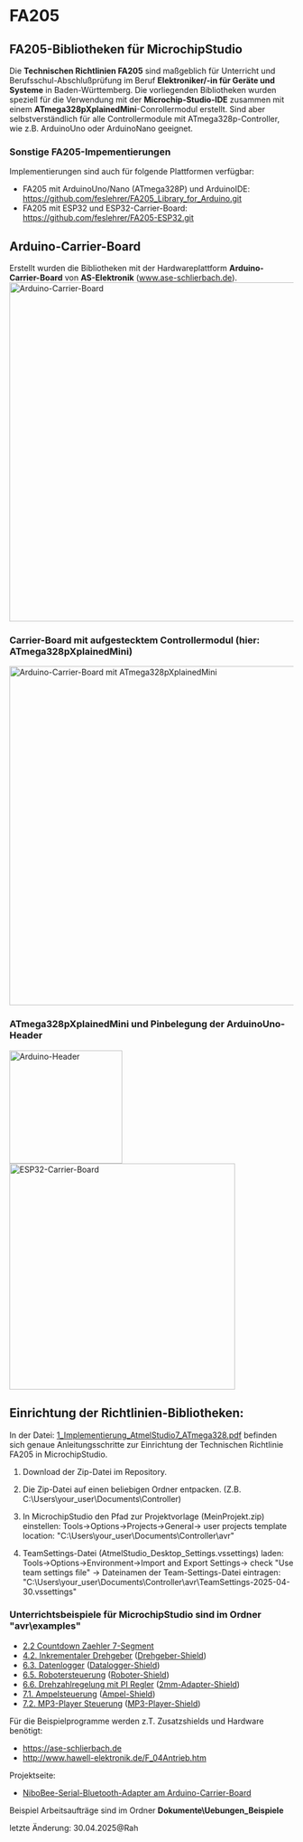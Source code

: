 # FA205
## FA205-Bibliotheken für MicrochipStudio
Die **Technischen Richtlinien FA205** sind maßgeblich für Unterricht und Berufsschul-Abschlußprüfung im Beruf **Elektroniker/-in für Geräte und Systeme** in Baden-Württemberg.
Die vorliegenden Bibliotheken wurden speziell für die Verwendung mit der **Microchip-Studio-IDE** zusammen mit einem **ATmega328pXplainedMini**-Conrollermodul erstellt. Sind aber selbstverständlich für alle Controllermodule mit ATmega328p-Controller, wie z.B. ArduinoUno oder ArduinoNano geeignet.

### Sonstige FA205-Impementierungen
Implementierungen sind auch für folgende Plattformen verfügbar: 
+ FA205 mit ArduinoUno/Nano (ATmega328P) und ArduinoIDE: https://github.com/feslehrer/FA205_Library_for_Arduino.git
+ FA205 mit ESP32 und ESP32-Carrier-Board: https://github.com/feslehrer/FA205-ESP32.git

## Arduino-Carrier-Board
Erstellt wurden die Bibliotheken mit der Hardwareplattform **Arduino-Carrier-Board** von **AS-Elektronik** (www.ase-schlierbach.de).
<br><img src="https://user-images.githubusercontent.com/24614659/236320998-94544814-81e8-421b-9627-0c5e2c16ead0.png" alt="Arduino-Carrier-Board" width="600">

### Carrier-Board mit aufgestecktem Controllermodul (hier: ATmega328pXplainedMini)
<img src="https://user-images.githubusercontent.com/24614659/236322408-e825f460-5135-4205-903b-463df35603ee.png" alt="Arduino-Carrier-Board mit ATmega328pXplainedMini" width="600">

### ATmega328pXplainedMini und Pinbelegung der ArduinoUno-Header
<img src="https://user-images.githubusercontent.com/24614659/236321583-8457da01-e94d-4db5-8539-40f2c315c2b6.png" alt="Arduino-Header" width="200"><img src="https://user-images.githubusercontent.com/24614659/236321645-c13d7fa3-2566-49c7-b55e-53918c5f59d4.png" alt="ESP32-Carrier-Board" width="400">

## Einrichtung der Richtlinien-Bibliotheken:
   In der Datei: <a href="Dokumente\1_Implementierung_AtmelStudio7_ATmega328.pdf">1_Implementierung_AtmelStudio7_ATmega328.pdf</a> befinden sich genaue Anleitungsschritte
   zur Einrichtung der Technischen Richtlinie FA205 in MicrochipStudio. 

1. Download der Zip-Datei im Repository.

2. Die Zip-Datei auf einen beliebigen Ordner entpacken. (Z.B. C:\Users\your_user\Documents\Controller)

3. In MicrochipStudio den Pfad zur Projektvorlage (MeinProjekt.zip) einstellen:
   Tools->Options->Projects->General-> user projects template location: "C:\Users\your_user\Documents\Controller\avr"

4. TeamSettings-Datei (AtmelStudio_Desktop_Settings.vssettings) laden:
   Tools->Options->Environment->Import and Export Settings-> check "Use team settings file" -> Dateinamen der Team-Settings-Datei
   eintragen:
     "C:\Users\your_user\Documents\Controller\avr\TeamSettings-2025-04-30.vssettings"

### Unterrichtsbeispiele für MicrochipStudio sind im Ordner "avr\examples" 
- <a href="Dokumente/Uebungen_Beispiele/2_2_Countdown_Siebensegment.pdf">2.2 Countdown Zaehler 7-Segment</a>
- <a href="Dokumente/Uebungen_Beispiele/4_2_1_Inkrementaler_Drehgeber_mit_Externem_Interrupt.pdf">4.2. Inkrementaler Drehgeber</a>  (<a href="https://ase-schlierbach.de/produkt/drehgeber-shield/">Drehgeber-Shield</a>)
- <a href="Dokumente/Uebungen_Beispiele/6_3_1_FES_Datenlogger.pdf">6.3. Datenlogger</a>   (<a href="https://ase-schlierbach.de/produkt/datalogger-shield/">Datalogger-Shield</a>)
- <a href="Dokumente/Uebungen_Beispiele/6_5_Einfache_Robotersteuerung.pdf">6.5. Robotersteuerung</a>   (<a href="https://ase-schlierbach.de/produkt/motorsteuerung-shield/">Roboter-Shield</a>)
- <a href="Dokumente/Uebungen_Beispiele/6_6_Drehzahlregelung_mit_PI_Regler.pdf">6.6. Drehzahlregelung mit PI Regler</a>  (<a href="https://ase-schlierbach.de/produkt/adapter-shield/">2mm-Adapter-Shield</a>)
- <a href="Dokumente/Uebungen_Beispiele/7_1_Ampelsteuerung_LfB.pdf">7.1. Ampelsteuerung</a>  (<a href="https://ase-schlierbach.de/produkt/ampel-shield/">Ampel-Shield</a>)
- <a href="Dokumente/Uebungen_Beispiele/7_2_MP3_Player_Steuerung.pdf">7.2. MP3-Player Steuerung</a>  (<a href="https://ase-schlierbach.de/produkt/mp3-player-shield/">MP3-Player-Shield</a>)


Für die Beispielprogramme werden z.T. Zusatzshields und Hardware benötigt: 
- https://ase-schlierbach.de
- http://www.hawell-elektronik.de/F_04Antrieb.htm

Projektseite:
- <a href="https://github.com/feslehrer/NiboBlueConfig_for_ArduinoCarrierBoard.git">NiboBee-Serial-Bluetooth-Adapter am Arduino-Carrier-Board</a>

Beispiel Arbeitsaufträge sind im Ordner **Dokumente\Uebungen_Beispiele**

letzte Änderung:
30.04.2025@Rah
